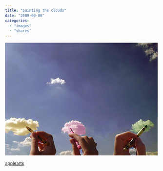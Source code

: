```yaml
---
title: "painting the clouds"
date: "2009-09-08"
categories: 
  - "images"
  - "shares"
---
```


![](images/tumblr_kpn1jimZQC1qz9d6lo1_500.jpg)

[applearts](http://applearts.tumblr.com/post/182881716/clickable-via-stylecynicism-via)
